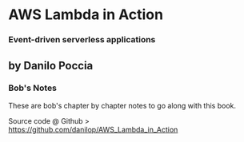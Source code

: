 # AWS Lambda in Action
### Event-driven serverless applications
by Danilo Poccia
----

### Bob's Notes
These are bob's chapter by chapter notes to go along with this book.


Source code @ Github > https://github.com/danilop/AWS_Lambda_in_Action
